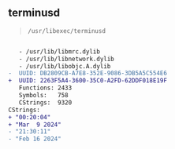 ## terminusd

> `/usr/libexec/terminusd`

```diff

   - /usr/lib/libmrc.dylib
   - /usr/lib/libnetwork.dylib
   - /usr/lib/libobjc.A.dylib
-  UUID: DB2809CB-A7E8-352E-9086-3DB5A5C554E6
+  UUID: 2263F5A4-3600-35C0-A2FD-62DDF018E19F
   Functions: 2433
   Symbols:   758
   CStrings:  9320
CStrings:
+ "00:20:04"
+ "Mar  9 2024"
- "21:30:11"
- "Feb 16 2024"

```
